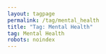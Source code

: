 ```yaml
---
layout: tagpage
permalink: /tag/mental_health
title: "Tag: Mental Health"
tag: Mental Health
robots: noindex
---
```

